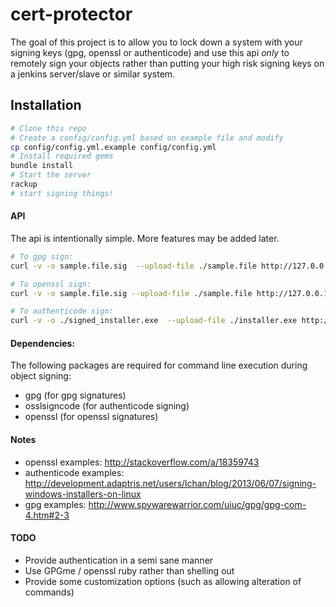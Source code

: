 # cert-protector

The goal of this project is to allow you to lock down a system with your
signing keys (gpg, openssl or authenticode) and use this api _only_ to remotely
sign your objects rather than putting your high risk signing keys on a
jenkins server/slave or similar system.

## Installation

```bash
# Clone this repo
# Create a config/config.yml based on example file and modify
cp config/config.yml.example config/config.yml
# Install required gems
bundle install
# Start the server
rackup
# start signing things!
```

#### API
The api is intentionally simple.  More features may be added later.

```bash
# To gpg sign:
curl -v -o sample.file.sig  --upload-file ./sample.file http://127.0.0.1:9292/gpg

# To openssl sign:
curl -v -o sample.file.sig --upload-file ./sample.file http://127.0.0.1:9292/openssl

# To authenticode sign:
curl -v -o ./signed_installer.exe  --upload-file ./installer.exe http://127.0.0.1:9292/codesign
```

#### Dependencies:
The following packages are required for command line execution during
object signing:
- gpg (for gpg signatures)
- osslsigncode (for authenticode signing)
- openssl (for openssl signatures)

#### Notes
- openssl examples: http://stackoverflow.com/a/18359743
- authenticode examples: http://development.adaptris.net/users/lchan/blog/2013/06/07/signing-windows-installers-on-linux
- gpg examples: http://www.spywarewarrior.com/uiuc/gpg/gpg-com-4.htm#2-3

#### TODO
- Provide authentication in a semi sane manner
- Use GPGme / openssl ruby rather than shelling out
- Provide some customization options (such as allowing alteration of
  commands)
